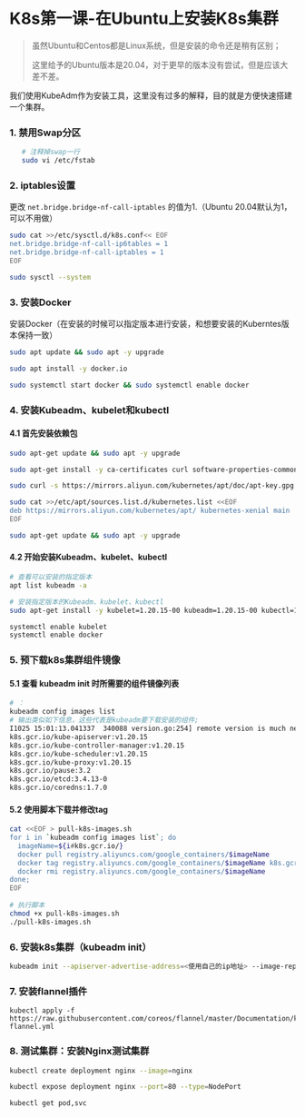 # K8s第一课-在Ubuntu上安装K8s集群

> 虽然Ubuntu和Centos都是Linux系统，但是安装的命令还是稍有区别；
>
> 这里给予的Ubuntu版本是20.04，对于更早的版本没有尝试，但是应该大差不差。

我们使用KubeAdm作为安装工具，这里没有过多的解释，目的就是方便快速搭建一个集群。

### 1. 禁用Swap分区

```bash
   # 注释掉swap一行
   sudo vi /etc/fstab
```

### 2. iptables设置

更改 `net.bridge.bridge-nf-call-iptables` 的值为1.（Ubuntu 20.04默认为1，可以不用做）

   ```bash
   sudo cat >>/etc/sysctl.d/k8s.conf<< EOF
   net.bridge.bridge-nf-call-ip6tables = 1
   net.bridge.bridge-nf-call-iptables = 1
   EOF
   
   sudo sysctl --system
   ```

### 3. 安装Docker

安装Docker（在安装的时候可以指定版本进行安装，和想要安装的Kuberntes版本保持一致）

```bash
sudo apt update && sudo apt -y upgrade

sudo apt install -y docker.io

sudo systemctl start docker && sudo systemctl enable docker
```

### 4. 安装Kubeadm、kubelet和kubectl

#### 4.1 首先安装依赖包

```bash
sudo apt-get update && sudo apt -y upgrade

sudo apt-get install -y ca-certificates curl software-properties-common apt-transport-https

sudo curl -s https://mirrors.aliyun.com/kubernetes/apt/doc/apt-key.gpg | sudo apt-key add -

sudo cat >>/etc/apt/sources.list.d/kubernetes.list <<EOF 
deb https://mirrors.aliyun.com/kubernetes/apt/ kubernetes-xenial main
EOF

sudo apt-get update && sudo apt -y upgrade
```

#### 4.2 开始安装Kubeadm、kubelet、kubectl

  ```bash
  # 查看可以安装的指定版本
  apt list kubeadm -a
  
  # 安装指定版本的Kubeadm、kubelet、kubectl
  sudo apt-get install -y kubelet=1.20.15-00 kubeadm=1.20.15-00 kubectl=1.20.15-00
  
  systemctl enable kubelet
  systemctl enable docker
  ```

### 5. 预下载k8s集群组件镜像

#### 5.1 查看 kubeadm init 时所需要的组件镜像列表

  ```bash
  # ：
  kubeadm config images list
  # 输出类似如下信息，这些代表是kubeadm要下载安装的组件;
  I1025 15:01:13.041337  340088 version.go:254] remote version is much newer: v1.25.3; falling back to: stable-1.20
  k8s.gcr.io/kube-apiserver:v1.20.15
  k8s.gcr.io/kube-controller-manager:v1.20.15
  k8s.gcr.io/kube-scheduler:v1.20.15
  k8s.gcr.io/kube-proxy:v1.20.15
  k8s.gcr.io/pause:3.2
  k8s.gcr.io/etcd:3.4.13-0
  k8s.gcr.io/coredns:1.7.0
  ```

#### 5.2 使用脚本下载并修改tag

  ```bash
  cat <<EOF > pull-k8s-images.sh
  for i in `kubeadm config images list`; do
    imageName=${i#k8s.gcr.io/}
    docker pull registry.aliyuncs.com/google_containers/$imageName
    docker tag registry.aliyuncs.com/google_containers/$imageName k8s.gcr.io/$imageName
    docker rmi registry.aliyuncs.com/google_containers/$imageName
  done;
  EOF
   
  # 执行脚本
  chmod +x pull-k8s-images.sh
  ./pull-k8s-images.sh
  ```

### 6. 安装k8s集群（kubeadm init）

  ```bash
  kubeadm init --apiserver-advertise-address=<使用自己的ip地址> --image-repository registry.aliyuncs.com/google_containers --kubernetes-version v1.21.1(修改为自己的版本) --service-cidr=10.96.0.0/12 --pod-network-cidr=10.244.0.0/16
  ```

### 7. 安装flannel插件

  ```shell
  kubectl apply -f https://raw.githubusercontent.com/coreos/flannel/master/Documentation/kube-flannel.yml
  ```

### 8. 测试集群：安装Nginx测试集群

  ```bash
  kubectl create deployment nginx --image=nginx
  
  kubectl expose deployment nginx --port=80 --type=NodePort
  
  kubectl get pod,svc
  ```

